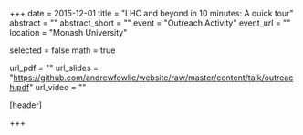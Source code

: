 +++
date = 2015-12-01
title = "LHC and beyond in 10 minutes: A quick tour"
abstract = ""
abstract_short = ""
event = "Outreach Activity"
event_url = ""
location = "Monash University"

selected = false
math = true

url_pdf = ""
url_slides = "https://github.com/andrewfowlie/website/raw/master/content/talk/outreach.pdf"
url_video = ""

[header]

+++
